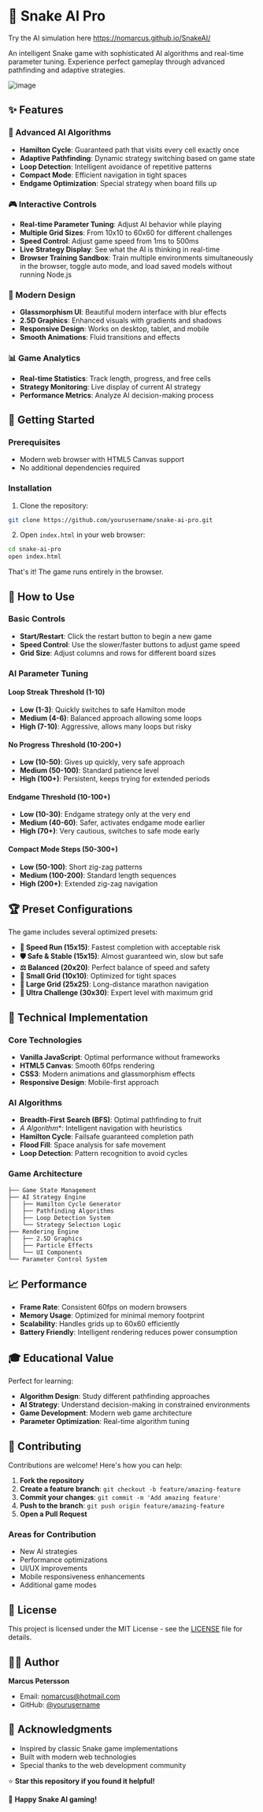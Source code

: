 # 🐍 Snake AI Pro

Try the AI simulation here https://nomarcus.github.io/SnakeAI/

An intelligent Snake game with sophisticated AI algorithms and real-time parameter tuning. Experience perfect gameplay through advanced pathfinding and adaptive strategies.

![image](https://github.com/user-attachments/assets/1813b35b-1039-436f-b93e-65ea9753dcad)


## ✨ Features

### 🧠 Advanced AI Algorithms
- **Hamilton Cycle**: Guaranteed path that visits every cell exactly once
- **Adaptive Pathfinding**: Dynamic strategy switching based on game state
- **Loop Detection**: Intelligent avoidance of repetitive patterns
- **Compact Mode**: Efficient navigation in tight spaces
- **Endgame Optimization**: Special strategy when board fills up

### 🎮 Interactive Controls
- **Real-time Parameter Tuning**: Adjust AI behavior while playing
- **Multiple Grid Sizes**: From 10x10 to 60x60 for different challenges
- **Speed Control**: Adjust game speed from 1ms to 500ms
- **Live Strategy Display**: See what the AI is thinking in real-time
- **Browser Training Sandbox**: Train multiple environments simultaneously in the browser, toggle auto mode, and load saved models without running Node.js

### 🎨 Modern Design
- **Glassmorphism UI**: Beautiful modern interface with blur effects
- **2.5D Graphics**: Enhanced visuals with gradients and shadows
- **Responsive Design**: Works on desktop, tablet, and mobile
- **Smooth Animations**: Fluid transitions and effects

### 📊 Game Analytics
- **Real-time Statistics**: Track length, progress, and free cells
- **Strategy Monitoring**: Live display of current AI strategy
- **Performance Metrics**: Analyze AI decision-making process

## 🚀 Getting Started

### Prerequisites
- Modern web browser with HTML5 Canvas support
- No additional dependencies required

### Installation
1. Clone the repository:
```bash
git clone https://github.com/yourusername/snake-ai-pro.git
```

2. Open `index.html` in your web browser:
```bash
cd snake-ai-pro
open index.html
```

That's it! The game runs entirely in the browser.

## 🎯 How to Use

### Basic Controls
- **Start/Restart**: Click the restart button to begin a new game
- **Speed Control**: Use the slower/faster buttons to adjust game speed
- **Grid Size**: Adjust columns and rows for different board sizes

### AI Parameter Tuning

#### Loop Streak Threshold (1-10)
- **Low (1-3)**: Quickly switches to safe Hamilton mode
- **Medium (4-6)**: Balanced approach allowing some loops
- **High (7-10)**: Aggressive, allows many loops but risky

#### No Progress Threshold (10-200+)
- **Low (10-50)**: Gives up quickly, very safe approach
- **Medium (50-100)**: Standard patience level
- **High (100+)**: Persistent, keeps trying for extended periods

#### Endgame Threshold (10-100+)
- **Low (10-30)**: Endgame strategy only at the very end
- **Medium (40-60)**: Safer, activates endgame mode earlier
- **High (70+)**: Very cautious, switches to safe mode early

#### Compact Mode Steps (50-300+)
- **Low (50-100)**: Short zig-zag patterns
- **Medium (100-200)**: Standard length sequences
- **High (200+)**: Extended zig-zag navigation

## 🏆 Preset Configurations

The game includes several optimized presets:

- **🏃 Speed Run (15x15)**: Fastest completion with acceptable risk
- **🛡️ Safe & Stable (15x15)**: Almost guaranteed win, slow but safe
- **⚖️ Balanced (20x20)**: Perfect balance of speed and safety
- **🐜 Small Grid (10x10)**: Optimized for tight spaces
- **🐘 Large Grid (25x25)**: Long-distance marathon navigation
- **🎯 Ultra Challenge (30x30)**: Expert level with maximum grid

## 🔧 Technical Implementation

### Core Technologies
- **Vanilla JavaScript**: Optimal performance without frameworks
- **HTML5 Canvas**: Smooth 60fps rendering
- **CSS3**: Modern animations and glassmorphism effects
- **Responsive Design**: Mobile-first approach

### AI Algorithms
- **Breadth-First Search (BFS)**: Optimal pathfinding to fruit
- **A* Algorithm**: Intelligent navigation with heuristics
- **Hamilton Cycle**: Failsafe guaranteed completion path
- **Flood Fill**: Space analysis for safe movement
- **Loop Detection**: Pattern recognition to avoid cycles

### Game Architecture
```
├── Game State Management
├── AI Strategy Engine
│   ├── Hamilton Cycle Generator
│   ├── Pathfinding Algorithms
│   ├── Loop Detection System
│   └── Strategy Selection Logic
├── Rendering Engine
│   ├── 2.5D Graphics
│   ├── Particle Effects
│   └── UI Components
└── Parameter Control System
```

## 📈 Performance

- **Frame Rate**: Consistent 60fps on modern browsers
- **Memory Usage**: Optimized for minimal memory footprint
- **Scalability**: Handles grids up to 60x60 efficiently
- **Battery Friendly**: Intelligent rendering reduces power consumption

## 🎓 Educational Value

Perfect for learning:
- **Algorithm Design**: Study different pathfinding approaches
- **AI Strategy**: Understand decision-making in constrained environments
- **Game Development**: Modern web game architecture
- **Parameter Optimization**: Real-time algorithm tuning

## 🤝 Contributing

Contributions are welcome! Here's how you can help:

1. **Fork the repository**
2. **Create a feature branch**: `git checkout -b feature/amazing-feature`
3. **Commit your changes**: `git commit -m 'Add amazing feature'`
4. **Push to the branch**: `git push origin feature/amazing-feature`
5. **Open a Pull Request**

### Areas for Contribution
- New AI strategies
- Performance optimizations
- UI/UX improvements
- Mobile responsiveness enhancements
- Additional game modes

## 📝 License

This project is licensed under the MIT License - see the [LICENSE](LICENSE) file for details.

## 👨‍💻 Author

**Marcus Petersson**
- Email: nomarcus@hotmail.com
- GitHub: [@yourusername](https://github.com/yourusername)

## 🙏 Acknowledgments

- Inspired by classic Snake game implementations
- Built with modern web technologies
- Special thanks to the web development community

⭐ **Star this repository if you found it helpful!**

🐍 **Happy Snake AI gaming!**

